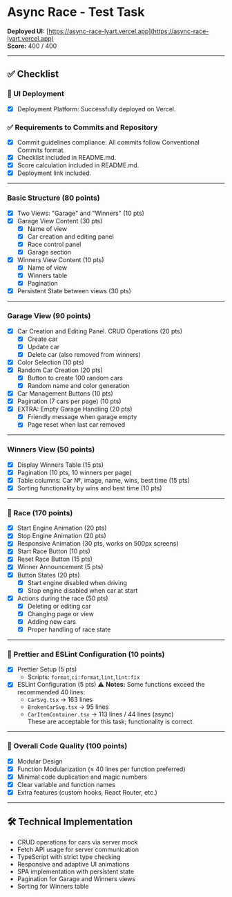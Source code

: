 # Async Race - Test Task

**Deployed UI:** [https://async-race-lyart.vercel.app](https://async-race-lyart.vercel.app)  
**Score:** 400 / 400

---

## ✅ Checklist

### 🚀 UI Deployment
- [x] Deployment Platform: Successfully deployed on Vercel.

### ✅ Requirements to Commits and Repository
- [x] Commit guidelines compliance: All commits follow Conventional Commits format.
- [x] Checklist included in README.md.
- [x] Score calculation included in README.md.
- [x] Deployment link included.

---

### Basic Structure (80 points)
- [x] Two Views: "Garage" and "Winners" (10 pts)
- [x] Garage View Content (30 pts)
    - [x] Name of view
    - [x] Car creation and editing panel
    - [x] Race control panel
    - [x] Garage section
- [x] Winners View Content (10 pts)
    - [x] Name of view
    - [x] Winners table
    - [x] Pagination
- [x] Persistent State between views (30 pts)

---

### Garage View (90 points)
- [x] Car Creation and Editing Panel. CRUD Operations (20 pts)
    - [x] Create car
    - [x] Update car
    - [x] Delete car (also removed from winners)
- [x] Color Selection (10 pts)
- [x] Random Car Creation (20 pts)
    - [x] Button to create 100 random cars
    - [x] Random name and color generation
- [x] Car Management Buttons (10 pts)
- [x] Pagination (7 cars per page) (10 pts)
- [x] EXTRA: Empty Garage Handling (20 pts)
    - [x] Friendly message when garage empty
    - [x] Page reset when last car removed

---

### Winners View (50 points)
- [x] Display Winners Table (15 pts)
- [x] Pagination (10 pts, 10 winners per page)
- [x] Table columns: Car №, image, name, wins, best time (15 pts)
- [x] Sorting functionality by wins and best time (10 pts)

---

### 🚗 Race (170 points)
- [x] Start Engine Animation (20 pts)
- [x] Stop Engine Animation (20 pts)
- [x] Responsive Animation (30 pts, works on 500px screens)
- [x] Start Race Button (10 pts)
- [x] Reset Race Button (15 pts)
- [x] Winner Announcement (5 pts)
- [x] Button States (20 pts)
    - [x] Start engine disabled when driving
    - [x] Stop engine disabled when car at start
- [x] Actions during the race (50 pts)
    - [x] Deleting or editing car
    - [x] Changing page or view
    - [x] Adding new cars
    - [x] Proper handling of race state

---

### 🎨 Prettier and ESLint Configuration (10 points)
- [x] Prettier Setup (5 pts)
    - Scripts: `format`,`ci:format`,`lint`,`lint:fix`
- [x] ESLint Configuration (5 pts) 
      ⚠️ **Notes:** Some functions exceed the recommended 40 lines:
    - `CarSvg.tsx` → 163 lines
    - `BrokenCarSvg.tsx` → 95 lines
    - `CarItemContainer.tsx` → 113 lines / 44 lines (async)  
      These are acceptable for this task; functionality is correct.

---

### 🌟 Overall Code Quality (100 points)
- [x] Modular Design
- [x] Function Modularization (≤ 40 lines per function preferred)
- [x] Minimal code duplication and magic numbers
- [x] Clear variable and function names
- [x] Extra features (custom hooks, React Router, etc.)

---

## 🛠️ Technical Implementation
- CRUD operations for cars via server mock
- Fetch API usage for server communication
- TypeScript with strict type checking
- Responsive and adaptive UI animations
- SPA implementation with persistent state
- Pagination for Garage and Winners views
- Sorting for Winners table

